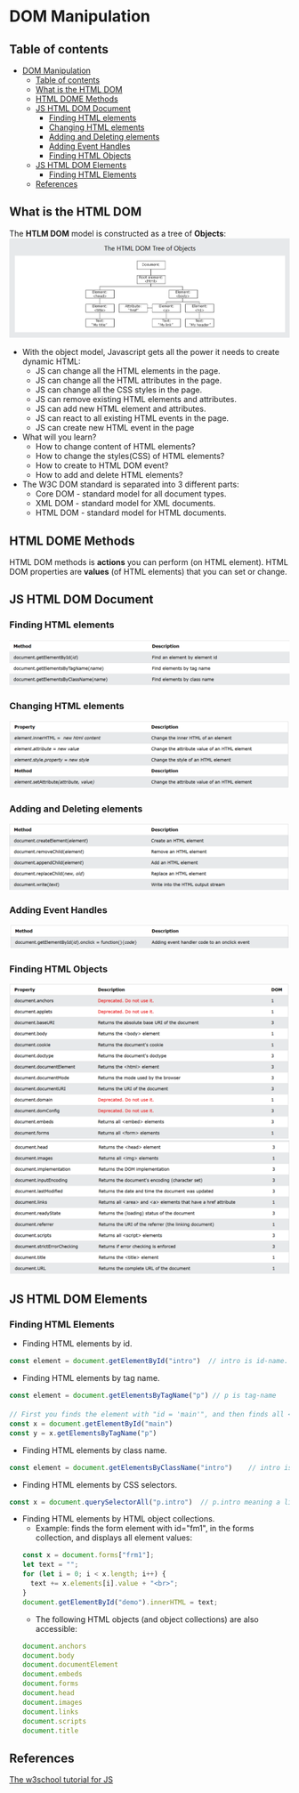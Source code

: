 # DOM Manipulation

## Table of contents
- [DOM Manipulation](#dom-manipulation)
  - [Table of contents](#table-of-contents)
  - [What is the HTML DOM](#what-is-the-html-dom)
  - [HTML DOME Methods](#html-dome-methods)
  - [JS HTML DOM Document](#js-html-dom-document)
    - [Finding HTML elements](#finding-html-elements)
    - [Changing HTML elements](#changing-html-elements)
    - [Adding and Deleting elements](#adding-and-deleting-elements)
    - [Adding Event Handles](#adding-event-handles)
    - [Finding HTML Objects](#finding-html-objects)
  - [JS HTML DOM Elements](#js-html-dom-elements)
    - [Finding HTML Elements](#finding-html-elements-1)
  - [References](#references)


## What is the HTML DOM

The **HTLM DOM** model is constructed as a tree of **Objects**:
![tree model of DOM](./../images/week-2/tree-model-DOM.png) 

- With the object model, Javascript gets all the power it needs to create dynamic HTML:
  - JS can change all the HTML elements in the page.
  - JS can change all the HTML attributes in the page.
  - JS can change all the CSS styles in the page.
  - JS can remove existing HTML elements and attributes.
  - JS can add new HTML element and attributes.
  - JS can react to all existing HTML events in the page.
  - JS can create new HTML event in the page
- What will you learn? 
  - How to change content of HTML elements?
  - How to change the styles(CSS) of HTML elements?
  - How to create to HTML DOM event?
  - How to add and delete HTML elements? 
- The W3C DOM standard is separated into 3 different parts:
  - Core DOM - standard model for all document types.
  - XML DOM - standard model for XML documents.
  - HTML DOM - standard model for HTML documents.
  
## HTML DOME Methods
HTML DOM methods is **actions** you can perform (on HTML element).
HTML DOM properties are **values** (of HTML elements) that you can set or change.

## JS HTML DOM Document
### Finding HTML elements
![Finding HTML elements](./../images/week-2/finding-HTML-elements.png)

### Changing HTML elements
![Changing HTML elements](./../images/week-2/changing-HTML-elements.png)

### Adding and Deleting elements
![Adding and Deleting](./../images/week-2/adding-deleting-element.png)

### Adding Event Handles
![Adding Event Handles](./../images/week-2/Adding-Event.png)

### Finding HTML Objects
![Finding HTML Objects](./../images/week-2/finding-HTML-objects-1.png)
![Finding HTML Objects](./../images/week-2/finding-HTML-objects-2.png)

## JS HTML DOM Elements
### Finding HTML Elements
- Finding HTML elements by id.
```js
const element = document.getElementById("intro")  // intro is id-name.
```
- Finding HTML elements by tag name.
```js
const element = document.getElementsByTagName("p") // p is tag-name

// First you finds the element with "id = 'main'", and then finds all <p> elements inside "main".
const x = document.getElementById("main") 
const y = x.getElementsByTagName("p")
```
- Finding HTML elements by class name.
```js
const element = document.getElementsByClassName("intro")    // intro is class-name 
```
- Finding HTML elements by CSS selectors.
```js
const x = document.querySelectorAll("p.intro")  // p.intro meaning a list of all "<p>"  elements with 'class="intro"'
```
- Finding HTML elements by HTML object collections.
    - Example: finds the form element with id="fm1", in the forms collection, and displays all element values:
    ```js
    const x = document.forms["frm1"];
    let text = "";
    for (let i = 0; i < x.length; i++) {
      text += x.elements[i].value + "<br>";
    }
    document.getElementById("demo").innerHTML = text;
    ```
    - The following HTML objects (and object collections) are also accessible:
    ```js
    document.anchors
    document.body
    document.documentElement
    document.embeds
    document.forms
    document.head
    document.images
    document.links
    document.scripts
    document.title
    ```
    

## References
[The w3school tutorial for JS](https://www.w3schools.com/js/js_htmldom.asp)